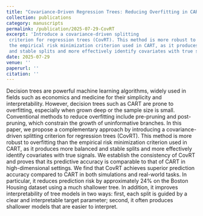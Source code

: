 ```yaml
---
title: "Covariance-Driven Regression Trees: Reducing Overfitting in CART"
collection: publications
category: manuscripts
permalink: /publication/2025-07-29-CovRT
excerpt: 'Introduce a covariance-driven splitting
 criterion for regression trees (CovRT). This method is more robust to overfitting than
 the empirical risk minimization criterion used in CART, as it produces more balanced
 and stable splits and more effectively identify covariates with true signals.'
date: 2025-07-29
venue: ''
paperurl: ''
citation: ''
---
```

Decision trees are powerful machine learning algorithms, widely used in fields such as economics and medicine for their simplicity and interpretability. However, decision trees such as CART are prone to overfitting, especially when grown deep or the sample size is small. Conventional methods to reduce overfitting include pre-pruning and post-pruning, which constrain the growth of uninformative branches. In this paper, we propose a complementary approach by introducing a covariance-driven splitting criterion for regression trees (CovRT). This method is more robust to overfitting than the empirical risk minimization criterion used in CART, as it produces more balanced and stable splits and more effectively identify covariates with true signals. We establish the consistency of CovRT and proves that its predictive accuracy is comparable to that of CART in high-dimensional settings. We find that CovRT achieves superior prediction accuracy compared to CART in both simulations and real-world tasks. In particular, it reduces prediction risk by approximately 24% on the Boston Housing dataset using a much shallower tree. 
In addition, it improves interpretability of tree models in two ways: first, each split is guided by a clear and interpretable target parameter; second, it often produces shallower models that are easier to interpret.

